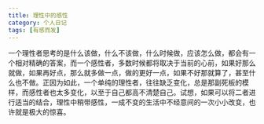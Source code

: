 ```yaml
---
title: 理性中的感性
category: 个人日记
tags: [有感而发]
---
```


一个理性者思考的是什么该做，什么不该做，什么时候做，应该怎么做，都会有一个相对精确的答案，而一个感性者，多数时候都将取决于当前的心前，如果好那么就做，如果再好点，那么就多做一点，做的更好一点，如果不好那就算了，甚至什么也不做。正因为如此，一个单纯的理性者，往往缺乏变化，总是那副死板的模样，而感性者也太多变化，以至于自己都高不清楚自己。试想，如果可以将二者进行适当的结合，理性中稍带感性，一成不变的生活中不经意间的一次小小改变，也许就是极大的惊喜。

